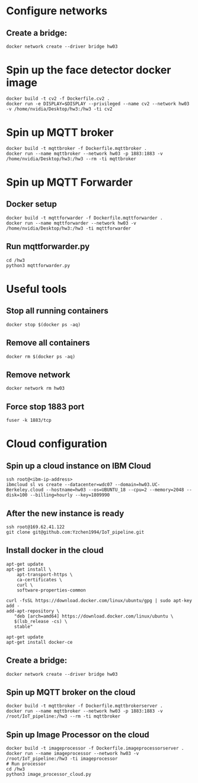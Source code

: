 # Configure networks
## Create a bridge:
```
docker network create --driver bridge hw03
```

# Spin up the face detector docker image
```
docker build -t cv2 -f Dockerfile.cv2 .
docker run -e DISPLAY=$DISPLAY --privileged --name cv2 --network hw03 -v /home/nvidia/Desktop/hw3:/hw3 -ti cv2
```

# Spin up MQTT broker 
```
docker build -t mqttbroker -f Dockerfile.mqttbroker .
docker run --name mqttbroker --network hw03 -p 1883:1883 -v /home/nvidia/Desktop/hw3:/hw3 --rm -ti mqttbroker
```

# Spin up MQTT Forwarder
## Docker setup
```
docker build -t mqttforwarder -f Dockerfile.mqttforwarder .
docker run --name mqttforwarder --network hw03 -v /home/nvidia/Desktop/hw3:/hw3 -ti mqttforwarder
```
## Run mqttforwarder.py
```
cd /hw3
python3 mqttforwarder.py
```

# Useful tools
## Stop all running containers
```
docker stop $(docker ps -aq)
```

## Remove all containers
```
docker rm $(docker ps -aq)
```

## Remove network
```
docker network rm hw03
```

## Force stop 1883 port
```
fuser -k 1883/tcp
```

# Cloud configuration
## Spin up a cloud instance on IBM Cloud
```
ssh root@<ibm-ip-address>
ibmcloud sl vs create --datacenter=wdc07 --domain=hw03.UC-Berkeley.cloud --hostname=hw03 --os=UBUNTU_18 --cpu=2 --memory=2048 --disk=100 --billing=hourly --key=1809990
```

## After the new instance is ready
```
ssh root@169.62.41.122
git clone git@github.com:Yzchen1994/IoT_pipeline.git
```

## Install docker in the cloud
```
apt-get update
apt-get install \
    apt-transport-https \
    ca-certificates \
    curl \
    software-properties-common
    
curl -fsSL https://download.docker.com/linux/ubuntu/gpg | sudo apt-key add -
add-apt-repository \
   "deb [arch=amd64] https://download.docker.com/linux/ubuntu \
   $(lsb_release -cs) \
   stable"

apt-get update
apt-get install docker-ce
```

## Create a bridge:
```
docker network create --driver bridge hw03
```

## Spin up MQTT broker on the cloud
```
docker build -t mqttbroker -f Dockerfile.mqttbrokerserver .
docker run --name mqttbroker --network hw03 -p 1883:1883 -v /root/IoT_pipeline:/hw3 --rm -ti mqttbroker
```

## Spin up Image Processor on the cloud
```
docker build -t imageprocessor -f Dockerfile.imageprocessorserver .
docker run --name imageprocessor --network hw03 -v /root/IoT_pipeline:/hw3 -ti imageprocessor
# Run processor
cd /hw3
python3 image_processor_cloud.py
```
